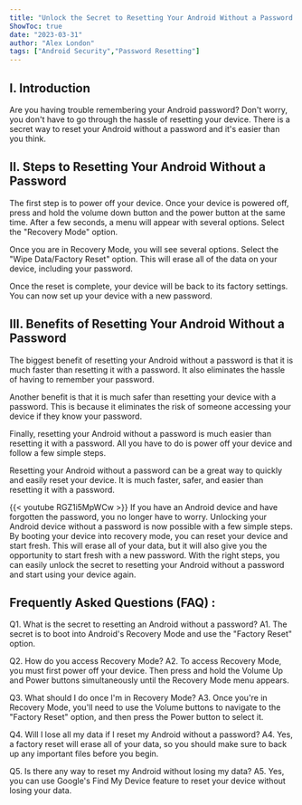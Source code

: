 ```yaml
---
title: "Unlock the Secret to Resetting Your Android Without a Password!"
ShowToc: true 
date: "2023-03-31"
author: "Alex London" 
tags: ["Android Security","Password Resetting"]
---
```

## I. Introduction
Are you having trouble remembering your Android password? Don't worry, you don't have to go through the hassle of resetting your device. There is a secret way to reset your Android without a password and it's easier than you think. 

## II. Steps to Resetting Your Android Without a Password
The first step is to power off your device. Once your device is powered off, press and hold the volume down button and the power button at the same time. After a few seconds, a menu will appear with several options. Select the "Recovery Mode" option. 

Once you are in Recovery Mode, you will see several options. Select the "Wipe Data/Factory Reset" option. This will erase all of the data on your device, including your password. 

Once the reset is complete, your device will be back to its factory settings. You can now set up your device with a new password. 

## III. Benefits of Resetting Your Android Without a Password
The biggest benefit of resetting your Android without a password is that it is much faster than resetting it with a password. It also eliminates the hassle of having to remember your password. 

Another benefit is that it is much safer than resetting your device with a password. This is because it eliminates the risk of someone accessing your device if they know your password. 

Finally, resetting your Android without a password is much easier than resetting it with a password. All you have to do is power off your device and follow a few simple steps. 

Resetting your Android without a password can be a great way to quickly and easily reset your device. It is much faster, safer, and easier than resetting it with a password.

{{< youtube RGZ1i5MpWCw >}} 
If you have an Android device and have forgotten the password, you no longer have to worry. Unlocking your Android device without a password is now possible with a few simple steps. By booting your device into recovery mode, you can reset your device and start fresh. This will erase all of your data, but it will also give you the opportunity to start fresh with a new password. With the right steps, you can easily unlock the secret to resetting your Android without a password and start using your device again.

## Frequently Asked Questions (FAQ) :
Q1. What is the secret to resetting an Android without a password?
A1. The secret is to boot into Android's Recovery Mode and use the "Factory Reset" option.

Q2. How do you access Recovery Mode?
A2. To access Recovery Mode, you must first power off your device. Then press and hold the Volume Up and Power buttons simultaneously until the Recovery Mode menu appears.

Q3. What should I do once I'm in Recovery Mode?
A3. Once you're in Recovery Mode, you'll need to use the Volume buttons to navigate to the "Factory Reset" option, and then press the Power button to select it.

Q4. Will I lose all my data if I reset my Android without a password?
A4. Yes, a factory reset will erase all of your data, so you should make sure to back up any important files before you begin.

Q5. Is there any way to reset my Android without losing my data?
A5. Yes, you can use Google's Find My Device feature to reset your device without losing your data.


